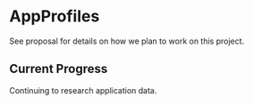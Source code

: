# AppProfiles

See proposal for details on how we plan to work on this project.

## Current Progress
Continuing to research application data.

